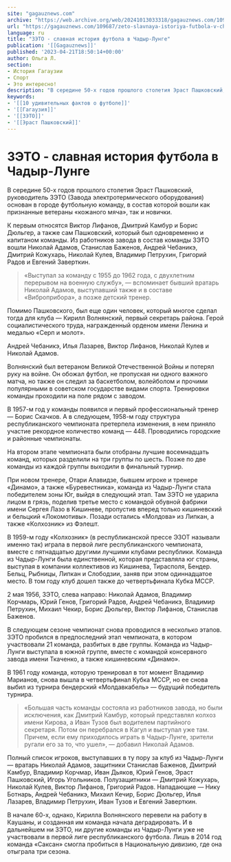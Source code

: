 ```yaml
---
site: "gagauznews.com"
archive: "https://web.archive.org/web/20241013033318/gagauznews.com/109687/zeto-slavnaya-istoriya-futbola-v-chadyr-lunge.html"
url: "https://gagauznews.com/109687/zeto-slavnaya-istoriya-futbola-v-chadyr-lunge.html"
language: ru
title: "ЗЭТО - славная история футбола в Чадыр-Лунге"
publication: '[[Gagauznews]]'
published: '2023-04-21T18:50:14+00:00'
author: Ольга Л.
section:
- История Гагаузии
- Спорт
- Это интересно!
description: "В середине 50-х годов прошлого столетия Эраст Пашковский, руководитель ЗЭТО (Завода электротермического оборудования) основан в городе футбольную команду, в состав которой вошли как признанные ветераны «кожаного мяча», так и новички. К первым относятся Виктор Лифанов, Дмитрий Камбур и Борис Дюльгер, а также сам Пашковский, который был одновременно и капитаном команды. Из работников завода в состав команды ЗЭТО вошли Николай Адамов, Станислав Баженов, Андрей Чебаникэ, Дмитрий Кожухарь, Николай Кулев, Владимир Петрухин, Григорий Радов и Евгений Заверткин. «Выступал за команду с 1955 до 1962 года, с двухлетним перерывом на военную службу», — вспоминает бывший вратарь Николай Адамов, выступавший также и в составе […]"
keywords:
- '[[10 удивительных фактов о футболе]]'
- '[[Гагаузия]]'
- '[[ЗЭТО]]'
- '[[Эраст Пашковский]]'
---
```


# ЗЭТО - славная история футбола в Чадыр-Лунге

В середине 50-х годов прошлого столетия Эраст Пашковский, руководитель ЗЭТО (Завода электротермического оборудования) основан в городе футбольную команду, в состав которой вошли как признанные ветераны «кожаного мяча», так и новички.

К первым относятся Виктор Лифанов, Дмитрий Камбур и Борис Дюльгер, а также сам Пашковский, который был одновременно и капитаном команды. Из работников завода в состав команды ЗЭТО вошли Николай Адамов, Станислав Баженов, Андрей Чебаникэ, Дмитрий Кожухарь, Николай Кулев, Владимир Петрухин, Григорий Радов и Евгений Заверткин.

> «Выступал за команду с 1955 до 1962 года, с двухлетним перерывом на военную службу», — вспоминает бывший вратарь Николай Адамов, выступавший также и в составе «Виброприбора», а позже детский тренер.

Помимо Пашковского, был еще один человек, который многое сделал тогда для клуба — Кирилл Волнянский, первый секретарь района. Герой социалистического труда, награжденный орденом имени Ленина и медалью «Серп и молот».

Андрей Чебаникэ, Илья Лазарев, Виктор Лифанов, Николай Кулев и Николай Адамов.

Волнянский был ветераном Великой Отечественной Войны и потерял руку на войне. Он обожал футбол, не пропуская ни одного важного матча, но также он следил за баскетболом, волейболом и прочими популярными в советском государстве видами спорта. Тренировки команды проходили на поле рядом с заводом.

В 1957-м год у команды появился и первый профессиональный тренер — Борис Скачков. А в следующем, 1958-м году структура республиканского чемпионата претерпела изменения, в нем приняло участие рекордное количество команд — 448. Проводились городские и районные чемпионаты.

На втором этапе чемпионата были отобраны лучшие восемнадцать команд, которых разделили на три группы по шесть. Позже по две команды из каждой группы выходили в финальный турнир.

При новом тренере, Отари Алавидзе, бывшем игроке и тренере «Динамо», а также «Буревестника», команда из Чадыр-Лунги стала победителем зоны Юг, выйдя в следующий этап. Там ЗЭТО не ударила лицом в грязь, поделив третье место с командой обувной фабрики имени Сергея Лазо в Кишиневе, пропустив вперед только кишиневский и бельцкий «Локомотивы». Позади остались «Молдова» из Липкан, а также «Колхозник» из Фэлешт.

В 1959-м году «Колхозник» (в республиканской прессе ЭЗОТ называли именно так) играла в первой лиге республиканского чемпионата, вместе с пятнадцатью другими лучшими клубами республики. Команда из Чадыр-Лунги была единственной, которая представляла юг страны, выступая в компании коллективов из Кишинева, Тирасполя, Бендер. Бельц, Рыбницы, Липкан и Слободзии, заняв при этом одиннадцатое место. В том году клуб дошел также до четвертьфинала Кубка МССР.

2 мая 1956, ЗЭТО, слева направо: Николай Адамов, Владимир Корчмарь, Юрий Генов, Григорий Радов, Андрей Чебаникэ, Владимир Петрухин, Михаил Чекир, Борис Дюльгер, Виктор Лифанов, Станислав Баженов.

В следующем сезоне чемпионат снова проводился в несколько этапов. ЗЭТО пробился в предпоследний этап чемпионата, в котором участвовали 21 команда, разбитых в две группы. Команда из Чадыр-Лунги выступала в южной группе, вместе с командой консервного завода имени Ткаченко, а также кишиневским «Динамо».

В 1961 году команда, которую тренировал в тот момент Владимир Марианов, снова вышла в четвертьфинал Кубка МССР, но ее снова выбил из турнира бендерский «Молдавкабель» — будущий победитель турнира.

> «Большая часть команды состояла из работников завода, но были исключения, как Дмитрий Камбур, который представлял колхоз имени Кирова, а Иван Тузов был водителем партийного секретаря. Потом он перебрался в Кагул и выступал уже там. Причем, если ему приходилось играть в Чадыр-Лунге, зрители ругали его за то, что ушел», — добавил Николай Адамов.

Полный список игроков, выступавших в ту пору за клуб из Чадыр-Лунги — вратарь Николай Адамов, защитники Станислав Баженов, Дмитрий Камбур, Владимир Корчмар, Иван Дьяков, Юрий Генов, Эраст Пашковский, Игорь Угольников. Полузащитники — Дмитрий Кожухарь, Николай Кулев, Виктор Лифанов, Григорий Радов. Нападающие — Нику Ботнарь, Андрей Чебаникэ, Михаил Кечир, Борис Дюльгер, Илья Лазарев, Владимир Петрухин, Иван Тузов и Евгений Заверткин.

В начале 60-х, однако, Кирилла Волнянского перевели на работу в Каушаны, и созданная им команда начала деградировать. И в дальнейшем ни ЗЭТО, ни другие команды из Чадыр-Лунги уже не участвовали в первой лиге республиканского футбола. Лишь в 2014 год команда «Саксан» смогла пробиться в Национальную дивизию, где она отыграла три сезона.